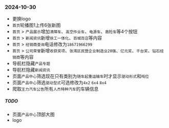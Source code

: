 ### 2024-10-30
* 更换logo
* `首页`轮播图1上传6张新图
* `首页` > `产品展示`增加`清障车`、`高空作业车`、`电源车`、`救险车`等4个按钮
* `首页` > `新闻资讯`新增`徐工一体化`、`百城百店`等内容
* `首页` > `经销商查询`电话修改为`18671966299`
* `首页` > `公司荣誉`新增`收获奖项`、`张湾区民营企业制造业20强`、`亿元奖`、`千台奖`、`钻石经销商`等内容
* 导航栏隐藏`产品专题`
* 导航栏隐藏`新闻资讯`
* 页面`产品中心`筛选现在只有类别为`随车起重运输车`时才显示`驱动形式`和`吨位`
* 页面`产品中心`筛选`驱动型式`可选修改为`4x2` `6x4` `8x4`
* 爬取`王力汽车公告`所有`人杰特种汽车`的车辆信息
##### TODO
* 页面`产品中心`顶部大图
* logo
